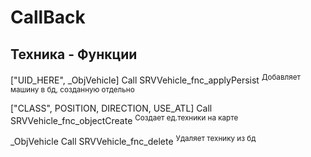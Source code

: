 # CallBack

<h2>Техника - Функции</h2>
<span>
<p>["UID_HERE", _ObjVehicle] Call SRVVehicle_fnc_applyPersist <sup>Добавляет машину в бд, созданную отдельно</sup></p>
<p>["CLASS", POSITION, DIRECTION, USE_ATL] Call SRVVehicle_fnc_objectCreate <sup>Создает ед.техники на карте</sup></p>
<p>_ObjVehicle Call SRVVehicle_fnc_delete <sup>Удаляет технику из бд</sup></p>
</span>
